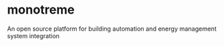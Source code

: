monotreme
=========

An open source platform for building automation and energy management system integration